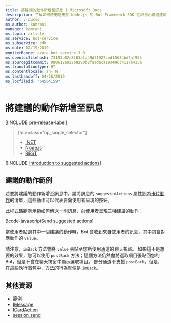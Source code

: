 ```yaml
---
title: 將建議的動作新增至訊息 | Microsoft Docs
description: 了解如何使用適用於 Node.js 的 Bot Framework SDK 在訊息內傳送建議的動作。
author: v-ducvo
ms.author: kamrani
manager: kamrani
ms.topic: article
ms.service: bot-service
ms.subservice: sdk
ms.date: 02/19/2019
monikerRange: azure-bot-service-3.0
ms.openlocfilehash: 73193b82c8f03a1a49df1927ced15684bd7af955
ms.sourcegitcommit: 980612a922b8290b2faadaca193496c4117e415a
ms.translationtype: HT
ms.contentlocale: zh-TW
ms.lasthandoff: 04/26/2019
ms.locfileid: "64564159"
---
```

# <a name="add-suggested-actions-to-messages"></a>將建議的動作新增至訊息

[!INCLUDE [pre-release-label](../includes/pre-release-label-v3.md)]

> [!div class="op_single_selector"]
> - [.NET](../dotnet/bot-builder-dotnet-add-suggested-actions.md)
> - [Node.js](../nodejs/bot-builder-nodejs-send-suggested-actions.md)
> - [REST](../rest-api/bot-framework-rest-connector-add-suggested-actions.md)

[!INCLUDE [Introduction to suggested actions](../includes/snippet-suggested-actions-intro.md)]

## <a name="suggested-actions-example"></a>建議的動作範例

若要將建議的動作新增至訊息中，請將訊息的 `suggestedActions` 屬性設為[卡片動作][ICardAction]的清單，這些動作可以代表要向使用者呈現的按鈕。

此程式碼範例示範如何傳送一則訊息，向使用者呈現三種建議的動作：

[!code-javascript[Send suggested actions](../includes/code/node-send-suggested-actions.js#sendSuggestedActions)]

當使用者點選其中一個建議的動作時，Bot 會收到來自使用者的訊息，其中包含對應動作的 `value`。

請注意，`imBack` 方法會將 `value` 張貼至您所使用通道的聊天視窗。 如果這不是想要的效果，您可以使用 `postBack` 方法；這個方法仍然會將選取項目張貼回您的 Bot，但是不會在聊天視窗中顯示選取項目。 部分通道不支援 `postBack`，但是，在這些執行個體中，方法的行為就像是 `imBack`。

## <a name="additional-resources"></a>其他資源

- [範例][samples]
- [IMessage][IMessage]
- [ICardAction][ICardAction]
- [session.send][SessionSend]

[IMessage]: http://docs.botframework.com/en-us/node/builder/chat-reference/interfaces/_botbuilder_d_.imessage

[SessionSend]: https://docs.botframework.com/en-us/node/builder/chat-reference/classes/_botbuilder_d_.session.html#send

[ICardAction]: https://docs.botframework.com/en-us/node/builder/chat-reference/interfaces/_botbuilder_d_.icardaction.html

<!-- The inspector is no longer supported: we're redirecting to the samples for now. -->
[samples]: https://github.com/Microsoft/BotBuilder-Samples/tree/v3-sdk-samples
